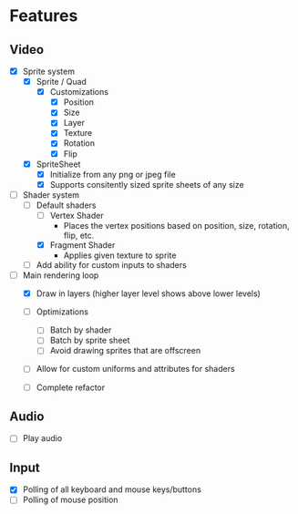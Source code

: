 # Features
## Video
- [x] Sprite system
    - [x] Sprite / Quad
        - [x] Customizations
            - [x] Position
            - [x] Size
            - [x] Layer
            - [x] Texture
            - [x] Rotation
            - [x] Flip

    - [x] SpriteSheet
        - [x] Initialize from any png or jpeg file
        - [x] Supports consitently sized sprite sheets of any size

- [ ] Shader system
    - [ ] Default shaders
        - [ ] Vertex Shader
            - Places the vertex positions based on position, size, rotation, flip, etc.
        - [x] Fragment Shader
            - Applies given texture to sprite

    - [ ] Add ability for custom inputs to shaders

- [ ] Main rendering loop
    - [x] Draw in layers (higher layer level shows above lower levels)
    - [ ] Optimizations
        - [ ] Batch by shader
        - [ ] Batch by sprite sheet
        - [ ] Avoid drawing sprites that are offscreen

    - [ ] Allow for custom uniforms and attributes for shaders

    - [ ] Complete refactor

## Audio
- [ ] Play audio

## Input
- [x] Polling of all keyboard and mouse keys/buttons
- [ ] Polling of mouse position
